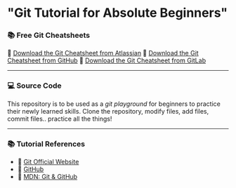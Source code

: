 # "Git Tutorial for Absolute Beginners"

### 📚 Free Git Cheatsheets

🔗 [Download the Git Cheatsheet from Atlassian](https://www.atlassian.com/git/tutorials/atlassian-git-cheatsheet)
🔗 [Download the Git Cheatsheet from GitHub](https://training.github.com/downloads/github-git-cheat-sheet/)
🔗 [Download the Git Cheatsheet from GitLab](https://about.gitlab.com/images/press/git-cheat-sheet.pdf)

---

### 💻 Source Code

This repository is to be used as a _git playground_ for beginners to practice their newly learned skills. Clone the repository, modify files, add files, commit files.. practice all the things!

---

### 📚 Tutorial References

- 🔗 [Git Official Website](https://git-scm.com/)
- 🔗 [GitHub](https://github.com/)
- 🔗 [MDN: Git & GitHub](https://developer.mozilla.org/en-US/docs/Learn/Tools_and_testing/GitHub)